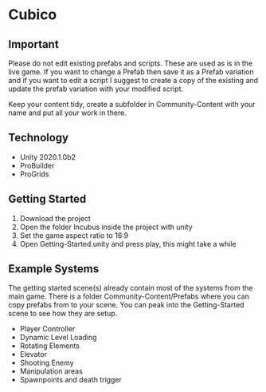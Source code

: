 # Cubico
## Important
Please do not edit existing prefabs and scripts. These are used as is in the live game. If you want to change a Prefab then save it as a Prefab variation and if you want to edit a script I suggest to create a copy of the existing and update the prefab variation with your modified script.

Keep your content tidy, create a subfolder in Community-Content with your name and put all your work in there.

## Technology
- Unity 2020.1.0b2
- ProBuilder
- ProGrids

## Getting Started
1. Download the project
2. Open the folder Incubus inside the project with unity
3. Set the game aspect ratio to 16:9
4. Open Getting-Started.unity and press play, this might take a while

## Example Systems
The getting started scene(s) already contain most of the systems from the main game. There is a folder Community-Content/Prefabs where you can copy prefabs from to your scene. You can peak into the Getting-Started scene to see how they are setup.
- Player Controller
- Dynamic Level Loading
- Rotating Elements
- Elevator
- Shooting Enemy
- Manipulation areas
- Spawnpoints and death trigger
